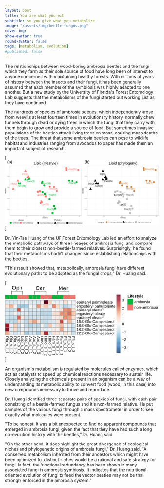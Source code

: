 ```yaml
---
layout: post
title: You are what you eat
subtitle: so you give what you metabolize
image: "/assets/img/beetle-fungus.png"
cover-img:
show-avatar: true
round-avatar: false
tags: [metabolism, evolution]
#published: false
---
```


The relationships between wood-boring ambrosia beetles and the fungi which they farm as their sole source of food have long been of interest to anyone concerned with maintaining healthy forests. With millions of years of history between the insects and their fungi, it has been generally assumed that each member of the symbiosis was highly adapted to one another. But a new study by the University of Florida's Forest Entomology Lab suggests that the metabolisms of the fungi started out working just as they have continued.

The hundreds of species of ambrosia beetles, which independently arose from weevils at least fourteen times in evolutionary history, normally chew tunnels through dead or dying trees in which the fungi that they carry with them begin to grow and provide a source of food. But sometimes invasive populations of the beetles attack living trees en mass, causing mass deaths of the trees. The threat that some ambrosia beetles can pose to wildlife habitat and industries ranging from avocados to paper has made them an important subject of research.

[![lip_phy](/assets/img/lip_amb_phy_250.png)]

Dr. Yin-Tse Huang of the UF Forest Entomology Lab led an effort to analyze the metabolic pathways of three lineages of ambrosia fungi and compare them to their closest non-beetle-farmed relatives. Surprisingly, he found that their metabolisms hadn't changed since establishing relationships with the beetles.

"This result showed that, metabolically, ambrosia fungi have different evolutionary paths to be adopted as the fungal crops," Dr. Huang said.

[![ergosterol heatmap](/assets/img/ergosterol_250.png)]

An organism's metabolism is regulated by molecules called enzymes, which act as catalysts to speed up chemical reactions necessary to sustain life. Closely analyzing the chemicals present in an organism can be a way of understanding its metabolic ability to convert food (wood, in this case) into new compounds necessary to thrive and reproduce.

Dr. Huang identified three separate pairs of species of fungi, with each pair consisting of a beetle-farmed fungus and it's non-farmed relative. He put samples of the various fungi through a mass spectrometer in order to see exactly what molecules were present. 

"To be honest, it was a bit unexpected to find no apparent compounds that emerged in ambrosia fungi, given the fact that they have had such a long co-evolution history with the beetles,” Dr. Huang said.


"On the other hand, it does highlight the great divergence of ecological niches and phylogenetic origins of ambrosia fungi," Dr. Huang said. "A conserved metabolism inherited from their ancestors which might have been optimized for distinct niches would be a rational and safe strategy for fungi. In fact, the functional redundancy has been shown in many associated fungi in ambrosia symbiosis. It indicates that the nutritional-oriented evolution of fungi to feed the vector beetles may not be that strongly enforced in the ambrosia system."
